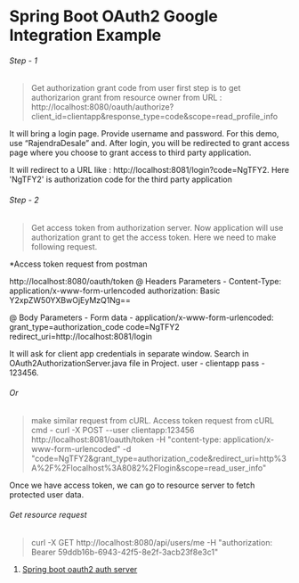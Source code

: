 # Spring Boot OAuth2 Google Integration Example

###### Step - 1 
> Get authorization grant code from user
first step is to get authorizarion grant from resource 
owner from URL : http://localhost:8080/oauth/authorize?client_id=clientapp&response_type=code&scope=read_profile_info

It will bring a login page. Provide username and password. For this demo, use “RajendraDesale” and.
After login, you will be redirected to grant access page where you choose to grant access to third party application.

It will redirect to a URL like : http://localhost:8081/login?code=NgTFY2. 
Here 'NgTFY2' is authorization code for the third party application

###### Step - 2

> Get access token from authorization server.
Now application will use authorization grant to get the access token. 
Here we need to make following request.

*Access token request from postman

http://localhost:8080/oauth/token
@ Headers Parameters -
Content-Type: application/x-www-form-urlencoded
authorization: Basic Y2xpZW50YXBwOjEyMzQ1Ng==
 
@ Body Parameters -
Form data - application/x-www-form-urlencoded: 
grant_type=authorization_code
code=NgTFY2
redirect_uri=http://localhost:8081/login

It will ask for client app credentials in separate window.
  Search in OAuth2AuthorizationServer.java file in Project.
  user - clientapp 
  pass - 123456.
  
###### Or 
> make similar request from cURL.
Access token request from cURL
cmd - curl -X POST --user clientapp:123456 http://localhost:8081/oauth/token 
        -H "content-type: application/x-www-form-urlencoded"
        -d "code=NgTFY2&grant_type=authorization_code&redirect_uri=http%3A%2F%2Flocalhost%3A8082%2Flogin&scope=read_user_info"
		
Once we have access token, we can go to resource server to fetch protected user data.		

###### Get resource request

> curl -X GET http://localhost:8080/api/users/me 
     -H "authorization: Bearer 59ddb16b-6943-42f5-8e2f-3acb23f8e3c1"		
1. [Spring boot oauth2 auth server](https://howtodoinjava.com/spring5/security5/oauth2-auth-server/)
